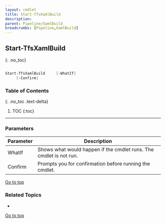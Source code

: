 ```yaml
---
layout: cmdlet
title: Start-TfsXamlBuild
description: 
parent: Pipeline/XamlBuild
breadcrumbs: [Pipeline,XamlBuild]
---
```

## Start-TfsXamlBuild
{: .no_toc}



```powershell

Start-TfsXamlBuild     [-WhatIf]
     [-Confirm]

```

### Table of Contents
{: .no_toc .text-delta}

1. TOC
{:toc}

-----
### Parameters

| Parameter | Description |
|:----------|-------------|
 | WhatIf | Shows what would happen if the cmdlet runs. The cmdlet is not run. |
 | Confirm | Prompts you for confirmation before running the cmdlet. |
 
[Go to top](#start-tfsxamlbuild)

### Related Topics

* 


[Go to top](#start-tfsxamlbuild)

